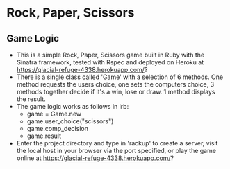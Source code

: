 # Rock, Paper, Scissors

Game Logic
-------
* This is a simple Rock, Paper, Scissors game built in Ruby with the Sinatra framework, tested with Rspec and deployed on Heroku at https://glacial-refuge-4338.herokuapp.com/?
* There is a single class called 'Game' with a selection of 6 methods. One method requests the users choice, one sets the computers choice, 3 methods together decide if it's a win, lose or draw. 1 method displays the result.
* The game logic works as follows in irb:
  *   game = Game.new
  *   game.user_choice("scissors")
  *   game.comp_decision
  *   game.result
* Enter the project directory and type in 'rackup' to create a server, visit the local    host in your browser via the port specified, or play the game online at https://glacial-refuge-4338.herokuapp.com/?
